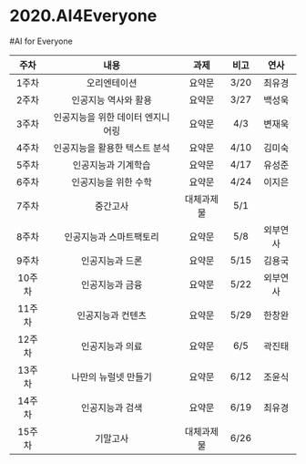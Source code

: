# 2020.AI4Everyone
#AI for Everyone

| 주차 | 내용 | 과제 | 비고 | 연사 | 
|:--:|:--:|:--:|:--:|:--:|
| 1주차 | 오리엔테이션 | 요약문 | 3/20 | 최유경 | 
| 2주차 | 인공지능 역사와 활용 | 요약문 | 3/27 | 백성욱 | 
| 3주차 | 인공지능을 위한 데이터 엔지니어링 | 요약문 | 4/3 | 변재욱 | 
| 4주차 | 인공지능을 활용한 텍스트 분석 | 요약문 | 4/10 | 김미숙 | 
| 5주차 | 인공지능과 기계학습 | 요약문 | 4/17 | 유성준 | 
| 6주차 | 인공지능을 위한 수학 | 요약문 | 4/24 | 이지은 | 
| 7주차 | 중간고사 | 대체과제물 | 5/1 |  |
| 8주차 | 인공지능과 스마트팩토리 | 요약문| 5/8 | 외부연사 | 
| 9주차 | 인공지능과 드론 | 요약문| 5/15 |  김용국 | 
| 10주차 | 인공지능과 금융 | 요약문| 5/22 |  외부연사 | 
| 11주차 | 인공지능과 컨텐츠 |요약문 | 5/29 | 한창완 | 
| 12주차 | 인공지능과 의료 | 요약문| 6/5 | 곽진태 | 
| 13주차 | 나만의 뉴럴넷 만들기 | 요약문| 6/12 | 조윤식 | 
| 14주차 | 인공지능과 검색 | 요약문| 6/19 | 최유경 | 
| 15주차 | 기말고사 | 대체과제물 | 6/26 |  | 


